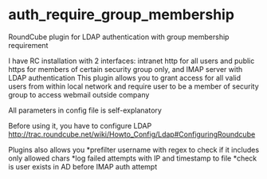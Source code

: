 # auth_require_group_membership
RoundCube plugin for LDAP authentication with group membership requirement

I have RC installation with 2 interfaces: intranet http for all users and public https for members of certain security group only, and IMAP server with LDAP authentication
This plugin allows you to grant access for all valid users from within local network and require user to be a member of security group to access webmail outside company

All parameters in config file is self-explanatory

Before using it, you have to configure LDAP
http://trac.roundcube.net/wiki/Howto_Config/Ldap#ConfiguringRoundcube

Plugins also allows you 
*prefilter username with regex to check if it includes only allowed chars
*log failed attempts with IP and timestamp to file
*check is user exists in AD before IMAP auth attempt
